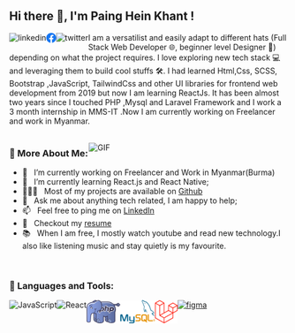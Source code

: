 ## Hi there 👋, I'm Paing Hein Khant !
<a href='https://www.linkedin.com/in/paing-hein-khant-a6b49a212/'><img align='left' alt="linkedin" src="https://raw.githubusercontent.com/rahul-jha98/rahul-jha98/561d474902b59c7429ec22bb73e225696c27b202/assets/linkedin.svg" height='18px'/></a>
<a href='https://www.facebook.com/mpaingh.khant.3'><img align='left' alt="facebook" src="./projects/face.png" height='18px'/></a>
<a href='https://twitter.com/PaingHeinKhant_'><img align='left' alt="twitter" src="https://raw.githubusercontent.com/rahul-jha98/rahul-jha98/561d474902b59c7429ec22bb73e225696c27b202/assets/twitter.svg" height='18px'/></a>


I am a versatilist and easily adapt to different hats (Full Stack Web Developer 🌐, beginner level Designer 🎨) depending on what the project requires. I love exploring new tech stack 💻 and leveraging them to build cool stuffs 🛠️. 
I had learned Html,Css, SCSS, Bootstrap ,JavaScript, TailwindCss and other UI libraries for frontend web development from 2019 but now I am learning ReactJs. It has been almost two years since I touched PHP ,Mysql and Laravel Framework and I work a 3 month internship in MMS-IT .Now I am currently working on Freelancer and work in Myanmar.
<br/>
<br/>

<img align="right" alt="GIF" src="https://raw.githubusercontent.com/rahul-jha98/rahul-jha98/main/techstack.gif" width="360px"/>
  
### 🧐 More About Me:

- 🔭 &nbsp; I’m currently working on Freelancer and Work in Myanmar(Burma)
- 🌱 &nbsp; I’m currently learning React.js and React Native; 
- 👨🏻‍💻 &nbsp; Most of my projects are available on [Github](https://github.com/PaingHeinKhant?tab=repositories)
- 💬 &nbsp; Ask me about anything tech related, I am happy to help;
- 📫 &nbsp; Feel free to ping me on [LinkedIn](https://www.linkedin.com/in/paing-hein-khant-a6b49a212/)
- 📝 &nbsp; Checkout my [resume]()
- 📚 &nbsp; When I am free, I mostly watch youtube and read new technology.I also like listening music and stay quietly is my favourite. 

<br>

### 🔨 Languages and Tools:
 


<a href="https://developer.mozilla.org/en-US/docs/Web/JavaScript" target="_blank"> <img align="left" alt="JavaScript" height ="42px"  src="https://raw.githubusercontent.com/rahul-jha98/github_readme_icons/main/language_and_tools/square/javascript/javascript.svg"> </a>
<a href="https://reactjs.org/" target="_blank"> <img align="left" alt="React" height ="42px" src="https://raw.githubusercontent.com/rahul-jha98/github_readme_icons/main/language_and_tools/square/react/react.svg"></a>

<a href="https://php.net/" target="_blank"> <img src="./projects/php.png" align="left" alt="php" height='42px'/> </a>
<a href="https://www.mysql.com/" target="_blank"> <img src="./projects/my.png" align="left" alt="mysql" height='42px'/> </a>
<a href="https://laravel.com/" target="_blank"> <img src="./projects/lara.png" align="left" alt="laravel" height='42px'/> </a>
<a href="https://www.figma.com/" target="_blank"> <img src="https://raw.githubusercontent.com/rahul-jha98/github_readme_icons/main/language_and_tools/square/figma/figma.svg" alt="figma" height='42px'/> </a>

<br>
